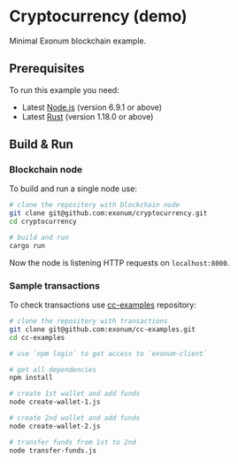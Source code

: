 # Cryptocurrency (demo)

Minimal Exonum blockchain example.

## Prerequisites

To run this example you need:

* Latest [Node.js](https://nodejs.org/en/) (version 6.9.1 or above)
* Latest [Rust](https://www.rust-lang.org/en-US/) (version 1.18.0 or above)

## Build & Run

### Blockchain node

To build and run a single node use:

```sh
# clone the repository with blockchain node
git clone git@github.com:exonum/cryptocurrency.git
cd cryptocurrency

# build and run
cargo run
```

Now the node is listening HTTP requests on `localhost:8000`.

### Sample transactions

To check transactions use [cc-examples](https://github.com/exonum/cc-examples/) repository:

```sh
# clone the repository with transactions
git clone git@github.com:exonum/cc-examples.git
cd cc-examples

# use `npm login` to get access to `exonum-client`

# get all dependencies
npm install

# create 1st wallet and add funds
node create-wallet-1.js

# create 2nd wallet and add funds
node create-wallet-2.js

# transfer funds from 1st to 2nd
node transfer-funds.js
```
